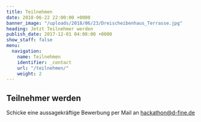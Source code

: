 ```yaml
---
title: Teilnehmen
date: 2018-06-22 22:00:00 +0000
banner_image: "/uploads/2018/06/23/Dreischeibenhaus_Terrasse.jpg"
heading: Jetzt Teilnehmer werden
publish_date: 2017-12-01 04:00:00 +0000
show_staff: false
menu:
  navigation:
    name: Teilnehmen
    identifier: _contact
    url: "/teilnehmen/"
    weight: 2
---
```

## Teilnehmer werden

Schicke eine aussagekräftige Bewerbung per Mail an <a href="mailto:hackathon@d-fine.de">hackathon@d-fine.de</a>